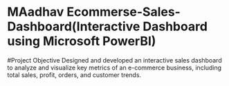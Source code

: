 # MAadhav Ecommerse-Sales-Dashboard(Interactive Dashboard using Microsoft PowerBI)
#Project Objective
Designed and developed an interactive sales dashboard to analyze and visualize key metrics of an e-commerce business, including total sales, profit, orders, and customer trends.

